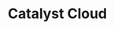 ---
codehost: https://github.com/openstack/magnum
logohandle: catalystcloud
sort: catalystcloud
title: Catalyst Cloud
twitter: https://x.com/CatalystNZ
website: https://catalystcloud.nz/
---